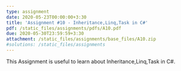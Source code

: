 ```yaml
---
type: assignment
date: 2020-05-23T00:00:00+3:30 
title: 'Assignment #10 - Inheritance,Linq,Task in C#'
pdf: /static_files/assignments/pdfs/A10.pdf
due: 2020-05-30T23:59:59+3:30
attachment: /static_files/assignments/base_files/A10.zip
#solutions: /static_files/assignments
---
```

This Assignment is useful to learn about Inheritance,Linq,Task in C#.
